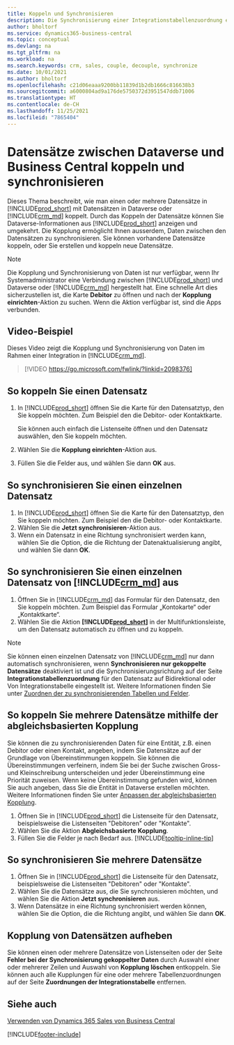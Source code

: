 ```yaml
---
title: Koppeln und Synchronisieren
description: Die Synchronisierung einer Integrationstabellenzuordnung ermöglicht die Datensynchronisierung in allen Datensätzen in einer Tabelle in Business Central und der Dynamics 365 Sales-Tabellen, die gekoppelt sind.
author: bholtorf
ms.service: dynamics365-business-central
ms.topic: conceptual
ms.devlang: na
ms.tgt_pltfrm: na
ms.workload: na
ms.search.keywords: crm, sales, couple, decouple, synchronize
ms.date: 10/01/2021
ms.author: bholtorf
ms.openlocfilehash: c21d06eaaa9200bb11839d1b2db1666c816638b3
ms.sourcegitcommit: a6000804ad9a176de5750372d3951547ddb71006
ms.translationtype: HT
ms.contentlocale: de-CH
ms.lasthandoff: 11/25/2021
ms.locfileid: "7865404"
---
```

# <a name="coupling-and-synchronizing-records-between-dataverse-and-business-central"></a>Datensätze zwischen Dataverse und Business Central koppeln und synchronisieren

Dieses Thema beschreibt, wie man einen oder mehrere Datensätze in [!INCLUDE[prod_short](includes/prod_short.md)] mit Datensätzen in Dataverse oder [!INCLUDE[crm_md](includes/crm_md.md)] koppelt. Durch das Koppeln der Datensätze können Sie Dataverse-Informationen aus [!INCLUDE[prod_short](includes/prod_short.md)] anzeigen und umgekehrt. Die Kopplung ermöglicht Ihnen ausserdem, Daten zwischen den Datensätzen zu synchronisieren. Sie können vorhandene Datensätze koppeln, oder Sie erstellen und koppeln neue Datensätze.

> [!Note]
> Die Kopplung und Synchronisierung von Daten ist nur verfügbar, wenn Ihr Systemadministrator eine Verbindung zwischen [!INCLUDE[prod_short](includes/prod_short.md)] und Dataverse oder [!INCLUDE[crm_md](includes/crm_md.md)] hergestellt hat. Eine schnelle Art dies sicherzustellen ist, die Karte **Debitor** zu öffnen und nach der **Kopplung einrichten**-Aktion zu suchen. Wenn die Aktion verfügbar ist, sind die Apps verbunden.   

## <a name="video-example"></a>Video-Beispiel
Dieses Video zeigt die Kopplung und Synchronisierung von Daten im Rahmen einer Integration in [!INCLUDE[crm_md](includes/crm_md.md)].

> [!VIDEO https://go.microsoft.com/fwlink/?linkid=2098376]

## <a name="to-couple-a-record"></a>So koppeln Sie einen Datensatz  
1.  In [!INCLUDE[prod_short](includes/prod_short.md)] öffnen Sie die Karte für den Datensatztyp, den Sie koppeln möchten. Zum Beispiel den die Debitor- oder Kontaktkarte.  

    Sie können auch einfach die Listenseite öffnen und den Datensatz auswählen, den Sie koppeln möchten.  

2.  Wählen Sie die **Kopplung einrichten**-Aktion aus.  
3.  Füllen Sie die Felder aus, und wählen Sie dann **OK** aus.  

## <a name="to-synchronize-a-single-record"></a>So synchronisieren Sie einen einzelnen Datensatz  
1.  In [!INCLUDE[prod_short](includes/prod_short.md)] öffnen Sie die Karte für den Datensatztyp, den Sie koppeln möchten. Zum Beispiel den die Debitor- oder Kontaktkarte.  
2.  Wählen Sie die **Jetzt synchronisieren**-Aktion aus.  
3.  Wenn ein Datensatz in eine Richtung synchronisiert werden kann, wählen Sie die Option, die die Richtung der Datenaktualisierung angibt, und wählen Sie dann **OK**.  

## <a name="to-synchronize-a-single-record-from-crm_md"></a>So synchronisieren Sie einen einzelnen Datensatz von [!INCLUDE[crm_md](includes/crm_md.md)] aus  
1.  Öffnen Sie in [!INCLUDE[crm_md](includes/crm_md.md)] das Formular für den Datensatz, den Sie koppeln möchten. Zum Beispiel das Formular „Kontokarte“ oder „Kontaktkarte“.  
2.  Wählen Sie die Aktion **[!INCLUDE[prod_short](includes/prod_short.md)]** in der Multifunktionsleiste, um den Datensatz automatisch zu öffnen und zu koppeln.

> [!Note]
> Sie können einen einzelnen Datensatz von [!INCLUDE[crm_md](includes/crm_md.md)] nur dann automatisch synchronisieren, wenn **Synchronisieren nur gekoppelte Datensätze** deaktiviert ist und die Synchronisierungsrichtung auf der Seite **Integrationstabellenzuordnung** für den Datensatz auf Bidirektional oder Von Integrationstabelle eingestellt ist. Weitere Informationen finden Sie unter [Zuordnen der zu synchronisierenden Tabellen und Felder](admin-how-to-modify-table-mappings-for-synchronization.md#creating-new-records).     

## <a name="to-couple-multiple-records-using-match-based-coupling"></a>So koppeln Sie mehrere Datensätze mithilfe der abgleichsbasierten Kopplung

Sie können die zu synchronisierenden Daten für eine Entität, z.B. einen Debitor oder einen Kontakt, angeben, indem Sie Datensätze auf der Grundlage von Übereinstimmungen koppeln. Sie können die Übereinstimmungen verfeinern, indem Sie bei der Suche zwischen Gross- und Kleinschreibung unterscheiden und jeder Übereinstimmung eine Priorität zuweisen. Wenn keine Übereinstimmung gefunden wird, können Sie auch angeben, dass Sie die Entität in Dataverse erstellen möchten. Weitere Informationen finden Sie unter [Anpassen der abgleichsbasierten Kopplung](admin-how-to-set-up-a-dynamics-crm-connection.md#customize-the-match-based-coupling).  

1. Öffnen Sie in [!INCLUDE[prod_short](includes/prod_short.md)] die Listenseite für den Datensatz, beispielsweise die Listenseiten "Debitoren" oder "Kontakte".
2. Wählen Sie die Aktion **Abgleichsbasierte Kopplung**.
3. Füllen Sie die Felder je nach Bedarf aus. [!INCLUDE[tooltip-inline-tip](includes/tooltip-inline-tip_md.md)]

## <a name="to-synchronize-multiple-records"></a>So synchronisieren Sie mehrere Datensätze  
1.  Öffnen Sie in [!INCLUDE[prod_short](includes/prod_short.md)] die Listenseite für den Datensatz, beispielsweise die Listenseiten "Debitoren" oder "Kontakte".  
2.  Wählen Sie die Datensätze aus, die Sie synchronisieren möchten, und wählen Sie die Aktion **Jetzt synchronisieren** aus.  
3.  Wenn Datensätze in eine Richtung synchronisiert werden können, wählen Sie die Option, die die Richtung angibt, und wählen Sie dann **OK**.  

## <a name="uncoupling-records"></a>Kopplung von Datensätzen aufheben
Sie können einen oder mehrere Datensätze von Listenseiten oder der Seite **Fehler bei der Synchronisierung gekoppelter Daten** durch Auswahl einer oder mehrerer Zeilen und Auswahl von **Kopplung löschen** entkoppeln. Sie können auch alle Kupplungen für eine oder mehrere Tabellenzuordnungen auf der Seite **Zuordnungen der Integrationstabelle** entfernen.

## <a name="see-also"></a>Siehe auch  
[Verwenden von Dynamics 365 Sales von Business Central](marketing-integrate-dynamicscrm.md)


[!INCLUDE[footer-include](includes/footer-banner.md)]